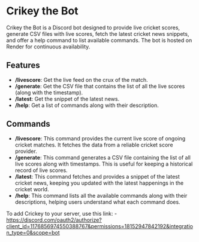 # Crikey the Bot

Crikey the Bot is a Discord bot designed to provide live cricket scores, generate CSV files with live scores, fetch the latest cricket news snippets, and offer a help command to list available commands. 
The bot is hosted on Render for continuous availability.

## Features

- **/livescore**: Get the live feed on the crux of the match.
- **/generate**: Get the CSV file that contains the list of all the live scores (along with the timestamp).
- **/latest**: Get the snippet of the latest news.
- **/help**: Get a list of commands along with their description.

## Commands

- **/livescore**: This command provides the current live score of ongoing cricket matches. It fetches the data from a reliable cricket score provider.
- **/generate**: This command generates a CSV file containing the list of all live scores along with timestamps. This is useful for keeping a historical record of live scores.
- **/latest**: This command fetches and provides a snippet of the latest cricket news, keeping you updated with the latest happenings in the cricket world.
- **/help**: This command lists all the available commands along with their descriptions, helping users understand what each command does.

To add Crickey to your server, use this link:
    - https://discord.com/oauth2/authorize?client_id=1176856974550388767&permissions=18152947842192&integration_type=0&scope=bot
